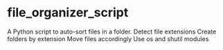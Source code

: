 # file_organizer_script
A Python script to auto-sort files in a folder.
Detect file extensions
Create folders by extension
Move files accordingly
Use os and shutil modules
